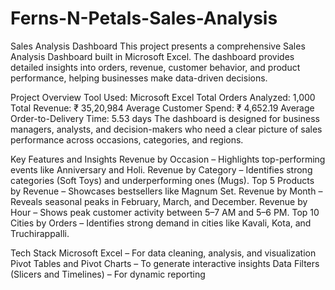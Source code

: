 # Ferns-N-Petals-Sales-Analysis

Sales Analysis Dashboard
This project presents a comprehensive Sales Analysis Dashboard built in Microsoft Excel. The dashboard provides detailed insights into orders, revenue, customer behavior, and product performance, helping businesses make data-driven decisions.

Project Overview
Tool Used: Microsoft Excel
Total Orders Analyzed: 1,000
Total Revenue: ₹ 35,20,984
Average Customer Spend: ₹ 4,652.19
Average Order-to-Delivery Time: 5.53 days
The dashboard is designed for business managers, analysts, and decision-makers who need a clear picture of sales performance across occasions, categories, and regions.

Key Features and Insights
Revenue by Occasion – Highlights top-performing events like Anniversary and Holi.
Revenue by Category – Identifies strong categories (Soft Toys) and underperforming ones (Mugs).
Top 5 Products by Revenue – Showcases bestsellers like Magnum Set.
Revenue by Month – Reveals seasonal peaks in February, March, and December.
Revenue by Hour – Shows peak customer activity between 5–7 AM and 5–6 PM.
Top 10 Cities by Orders – Identifies strong demand in cities like Kavali, Kota, and Truchirappalli.

Tech Stack
Microsoft Excel – For data cleaning, analysis, and visualization
Pivot Tables and Pivot Charts – To generate interactive insights
Data Filters (Slicers and Timelines) – For dynamic reporting
